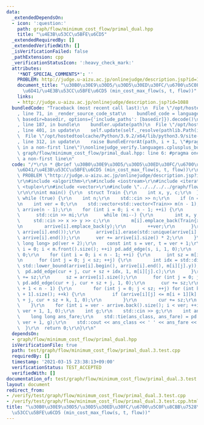 ```yaml
---
data:
  _extendedDependsOn:
  - icon: ':question:'
    path: graph/flow/minimum_cost_flow/primal_dual.hpp
    title: "\u4E3B\u53CC\u5BFE\u6CD5"
  _extendedRequiredBy: []
  _extendedVerifiedWith: []
  _isVerificationFailed: false
  _pathExtension: cpp
  _verificationStatusIcon: ':heavy_check_mark:'
  attributes:
    '*NOT_SPECIAL_COMMENTS*': ''
    PROBLEM: http://judge.u-aizu.ac.jp/onlinejudge/description.jsp?id=1088
    document_title: "\u30B0\u30E9\u30D5/\u30D5\u30ED\u30FC/\u6700\u5C0F\u8CBB\u7528\
      \u6D41/\u4E3B\u53CC\u5BFE\u6CD5 (min_cost_max_flow(s, t, flow))"
    links:
    - http://judge.u-aizu.ac.jp/onlinejudge/description.jsp?id=1088
  bundledCode: "Traceback (most recent call last):\n  File \"/opt/hostedtoolcache/Python/3.9.2/x64/lib/python3.9/site-packages/onlinejudge_verify/documentation/build.py\"\
    , line 71, in _render_source_code_stat\n    bundled_code = language.bundle(stat.path,\
    \ basedir=basedir, options={'include_paths': [basedir]}).decode()\n  File \"/opt/hostedtoolcache/Python/3.9.2/x64/lib/python3.9/site-packages/onlinejudge_verify/languages/cplusplus.py\"\
    , line 187, in bundle\n    bundler.update(path)\n  File \"/opt/hostedtoolcache/Python/3.9.2/x64/lib/python3.9/site-packages/onlinejudge_verify/languages/cplusplus_bundle.py\"\
    , line 401, in update\n    self.update(self._resolve(pathlib.Path(included), included_from=path))\n\
    \  File \"/opt/hostedtoolcache/Python/3.9.2/x64/lib/python3.9/site-packages/onlinejudge_verify/languages/cplusplus_bundle.py\"\
    , line 312, in update\n    raise BundleErrorAt(path, i + 1, \"#pragma once found\
    \ in a non-first line\")\nonlinejudge_verify.languages.cplusplus_bundle.BundleErrorAt:\
    \ graph/flow/minimum_cost_flow/primal_dual.hpp: line 6: #pragma once found in\
    \ a non-first line\n"
  code: "/*\r\n * @brief \u30B0\u30E9\u30D5/\u30D5\u30ED\u30FC/\u6700\u5C0F\u8CBB\u7528\
    \u6D41/\u4E3B\u53CC\u5BFE\u6CD5 (min_cost_max_flow(s, t, flow))\r\n */\r\n#define\
    \ PROBLEM \"http://judge.u-aizu.ac.jp/onlinejudge/description.jsp?id=1088\"\r\n\
    \r\n#include <algorithm>\r\n#include <iostream>\r\n#include <iterator>\r\n#include\
    \ <tuple>\r\n#include <vector>\r\n#include \"../../../../graph/flow/minimum_cost_flow/primal_dual.hpp\"\
    \r\n\r\nint main() {\r\n  struct Train {\r\n    int x, y, c;\r\n  };\r\n\r\n \
    \ while (true) {\r\n    int n;\r\n    std::cin >> n;\r\n    if (n == 0) break;\r\
    \n    int ver = 0;\r\n    std::vector<std::vector<Train>> m(n - 1);\r\n    std::vector<std::vector<int>>\
    \ arrive(n - 1);\r\n    for (int i = 0; i < n - 1; ++i) {\r\n      int mi;\r\n\
    \      std::cin >> mi;\r\n      while (mi--) {\r\n        int x, y, c;\r\n   \
    \     std::cin >> x >> y >> c;\r\n        m[i].emplace_back(Train{x, y, c});\r\
    \n        arrive[i].emplace_back(y);\r\n        ++ver;\r\n      }\r\n      std::sort(arrive[i].begin(),\
    \ arrive[i].end());\r\n      arrive[i].erase(std::unique(arrive[i].begin(), arrive[i].end()),\
    \ arrive[i].end());\r\n      ver += arrive[i].size() * 2;\r\n    }\r\n    PrimalDual<int,\
    \ long long> pd(ver + 2);\r\n    const int s = ver, t = ver + 1;\r\n    for (int\
    \ i = 0; i < m.front().size(); ++i) pd.add_edge(s, i, 1, 0);\r\n    int cur =\
    \ 0;\r\n    for (int i = 0; i < n - 1; ++i) {\r\n      int sz = m[i].size();\r\
    \n      for (int j = 0; j < sz; ++j) {\r\n        int idx = std::distance(arrive[i].begin(),\
    \ std::lower_bound(arrive[i].begin(), arrive[i].end(), m[i][j].y));\r\n      \
    \  pd.add_edge(cur + j, cur + sz + idx, 1, m[i][j].c);\r\n      }\r\n      cur\
    \ += sz;\r\n      sz = arrive[i].size();\r\n      for (int j = 0; j < sz; ++j)\
    \ pd.add_edge(cur + j, cur + sz + j, 1, 0);\r\n      cur += sz;\r\n      if (i\
    \ + 1 < n - 1) {\r\n        for (int j = 0; j < sz; ++j) for (int k = 0; k < m[i\
    \ + 1].size(); ++k) {\r\n          if (arrive[i][j] <= m[i + 1][k].x) pd.add_edge(cur\
    \ + j, cur + sz + k, 1, 0);\r\n        }\r\n        cur += sz;\r\n      }\r\n\
    \    }\r\n    for (int i = ver - arrive.back().size(); i < ver; ++i) pd.add_edge(i,\
    \ ver + 1, 1, 0);\r\n    int g;\r\n    std::cin >> g;\r\n    int ans_class;\r\n\
    \    long long ans_fare;\r\n    std::tie(ans_class, ans_fare) = pd.min_cost_max_flow(ver,\
    \ ver + 1, g);\r\n    std::cout << ans_class << ' ' << ans_fare << '\\n';\r\n\
    \  }\r\n  return 0;\r\n}\r\n"
  dependsOn:
  - graph/flow/minimum_cost_flow/primal_dual.hpp
  isVerificationFile: true
  path: test/graph/flow/minimum_cost_flow/primal_dual.3.test.cpp
  requiredBy: []
  timestamp: '2021-03-15 23:38:13+09:00'
  verificationStatus: TEST_ACCEPTED
  verifiedWith: []
documentation_of: test/graph/flow/minimum_cost_flow/primal_dual.3.test.cpp
layout: document
redirect_from:
- /verify/test/graph/flow/minimum_cost_flow/primal_dual.3.test.cpp
- /verify/test/graph/flow/minimum_cost_flow/primal_dual.3.test.cpp.html
title: "\u30B0\u30E9\u30D5/\u30D5\u30ED\u30FC/\u6700\u5C0F\u8CBB\u7528\u6D41/\u4E3B\
  \u53CC\u5BFE\u6CD5 (min_cost_max_flow(s, t, flow))"
---
```

